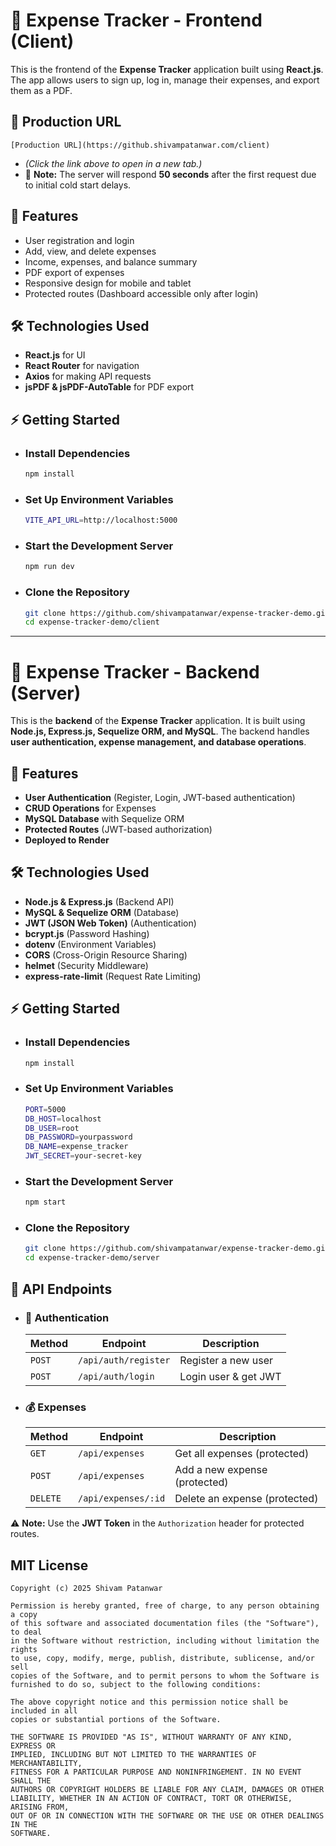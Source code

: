 # 🚀 Expense Tracker - Frontend (Client)

This is the frontend of the **Expense Tracker** application built using **React.js**. The app allows users to sign up, log in, manage their expenses, and export them as a PDF.

## 🔗 Production URL
    [Production URL](https://github.shivampatanwar.com/client)  

- *(Click the link above to open in a new tab.)*  
- 📌 **Note:** The server will respond **50 seconds** after the first request due to initial cold start delays.  



## 📌 Features
- User registration and login
- Add, view, and delete expenses
- Income, expenses, and balance summary
- PDF export of expenses
- Responsive design for mobile and tablet
- Protected routes (Dashboard accessible only after login)


## 🛠️ Technologies Used
- **React.js** for UI
- **React Router** for navigation
- **Axios** for making API requests
- **jsPDF & jsPDF-AutoTable** for PDF export


## ⚡ Getting Started

- ### Install Dependencies
    ```bash
    npm install

- ### Set Up Environment Variables
    ```bash
    VITE_API_URL=http://localhost:5000

- ### Start the Development Server
    ```bash
    npm run dev

- ### Clone the Repository
    ```bash
    git clone https://github.com/shivampatanwar/expense-tracker-demo.git
    cd expense-tracker-demo/client

---


# 🚀 Expense Tracker - Backend (Server)

This is the **backend** of the **Expense Tracker** application. It is built using **Node.js, Express.js, Sequelize ORM, and MySQL**. The backend handles **user authentication, expense management, and database operations**.


## 📌 Features

- **User Authentication** (Register, Login, JWT-based authentication)
- **CRUD Operations** for Expenses
- **MySQL Database** with Sequelize ORM
- **Protected Routes** (JWT-based authorization)
- **Deployed to Render**


## 🛠️ Technologies Used

- **Node.js & Express.js** (Backend API)
- **MySQL & Sequelize ORM** (Database)
- **JWT (JSON Web Token)** (Authentication)
- **bcrypt.js** (Password Hashing)
- **dotenv** (Environment Variables)
- **CORS** (Cross-Origin Resource Sharing)
- **helmet** (Security Middleware)
- **express-rate-limit** (Request Rate Limiting)



## ⚡ Getting Started

- ### Install Dependencies
    ```bash
    npm install

- ### Set Up Environment Variables
    ```bash
    PORT=5000
    DB_HOST=localhost
    DB_USER=root
    DB_PASSWORD=yourpassword
    DB_NAME=expense_tracker
    JWT_SECRET=your-secret-key

- ### Start the Development Server
    ```bash
    npm start

- ### Clone the Repository
    ```bash
    git clone https://github.com/shivampatanwar/expense-tracker-demo.git
    cd expense-tracker-demo/server

## 🔌 API Endpoints

- ### 🔐 Authentication
    | Method | Endpoint             | Description             |
    |--------|----------------------|-------------------------|
    | `POST` | `/api/auth/register` | Register a new user    |
    | `POST` | `/api/auth/login`    | Login user & get JWT   |

- ### 💰 Expenses
    | Method  | Endpoint            | Description                      |
    |---------|---------------------|----------------------------------|
    | `GET`   | `/api/expenses`     | Get all expenses (protected)    |
    | `POST`  | `/api/expenses`     | Add a new expense (protected)   |
    | `DELETE`| `/api/expenses/:id` | Delete an expense (protected)   |

⚠️ **Note:** Use the **JWT Token** in the `Authorization` header for protected routes.



## MIT License

    Copyright (c) 2025 Shivam Patanwar

    Permission is hereby granted, free of charge, to any person obtaining a copy
    of this software and associated documentation files (the "Software"), to deal
    in the Software without restriction, including without limitation the rights
    to use, copy, modify, merge, publish, distribute, sublicense, and/or sell
    copies of the Software, and to permit persons to whom the Software is
    furnished to do so, subject to the following conditions:

    The above copyright notice and this permission notice shall be included in all
    copies or substantial portions of the Software.

    THE SOFTWARE IS PROVIDED "AS IS", WITHOUT WARRANTY OF ANY KIND, EXPRESS OR
    IMPLIED, INCLUDING BUT NOT LIMITED TO THE WARRANTIES OF MERCHANTABILITY,
    FITNESS FOR A PARTICULAR PURPOSE AND NONINFRINGEMENT. IN NO EVENT SHALL THE
    AUTHORS OR COPYRIGHT HOLDERS BE LIABLE FOR ANY CLAIM, DAMAGES OR OTHER
    LIABILITY, WHETHER IN AN ACTION OF CONTRACT, TORT OR OTHERWISE, ARISING FROM,
    OUT OF OR IN CONNECTION WITH THE SOFTWARE OR THE USE OR OTHER DEALINGS IN THE
    SOFTWARE.
